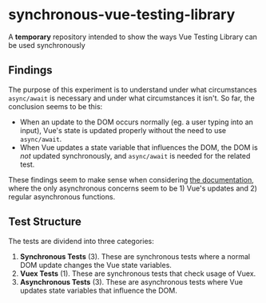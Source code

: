 # synchronous-vue-testing-library

A **temporary** repository intended to show the ways Vue Testing Library can be used synchronously

## Findings

The purpose of this experiment is to understand under what circumstances `async/await` is necessary and under what circumstances it isn't. So far, the conclusion seems to be this:

- When an update to the DOM occurs normally (eg. a user typing into an input), Vue's state is updated properly without the need to use `async/await`.
- When Vue updates a state variable that influences the DOM, the DOM is _not_ updated synchronously, and `async/await` is needed for the related test.

These findings seem to make sense when considering [the documentation](https://vue-test-utils.vuejs.org/guides/#testing-asynchronous-behavior), where the only asynchronous concerns seem to be 1) Vue's updates and 2) regular asynchronous functions.

## Test Structure

The tests are dividend into three categories:

1. **Synchronous Tests** (3). These are synchronous tests where a normal DOM update changes the Vue state variables.
2. **Vuex Tests** (1). These are synchronous tests that check usage of Vuex.
3. **Asynchronous Tests** (3). These are asynchronous tests where Vue updates state variables that influence the DOM.
